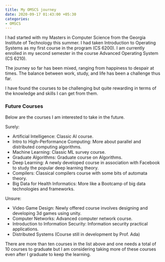 ```yaml
---
title: My OMSCS journey
date: 2020-09-17 01:43:00 +05:30
categories:
- OMSCS
---
```


I had started with my Masters in Computer Science from the Georgia Institute of Technology this summer. I had taken Introduction to Operating Systems as my first course in the program (CS 6200). I am currently enrolled in my second semester in the course Advanced Operating System (CS 6210). 

The journey so far has been mixed, ranging from happiness to despair at times. The balance between work, study, and life has been a challenge thus far. 

I have found the courses to be challenging but quite rewarding in terms of the knowledge and skills I can get from them.

### Future Courses

Below are the courses I am interested to take in the future.

Surely:
* Artificial Intelligence: Classic AI course.
* Intro to High-Performance Computing: More about parallel and distributed computing algorithms.
* Machine Learning: Classic ML survey course.
* Graduate Algorithms: Graduate course on Algorithms.
* Deep Learning: A newly developed course in association with Facebook to study the popular deep learning theory.
* Compilers: Classical compilers course with some bits of automata theory.
* Big Data for Health Informatics: More like a Bootcamp of big data technologies and frameworks.

Unsure:
* Video Game Design: Newly offered course involves designing and developing 3d games using unity.
* Computer Networks: Advanced computer network course.
* Introduction to Information Security: Information security practical applications.
* Distributed Systems (Course still in development by Prof. Ada)

There are more than ten courses in the list above and one needs a total of 10 courses to graduate but I am considering taking more of these courses even after I graduate to keep the learning.

